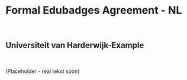 Formal Edubadges Agreement - NL
===============================

 

Universiteit van Harderwijk-Example
---------------

 

(Placeholder - real tekst soon)
